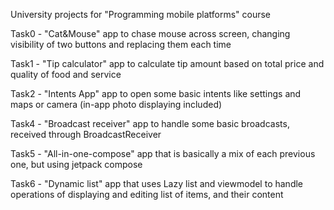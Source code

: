 University projects for "Programming mobile platforms" course

Task0 - "Cat&Mouse" app to chase mouse across screen, changing visibility of two buttons and replacing them each time

Task1 - "Tip calculator" app to calculate tip amount based on total price and quality of food and service

Task2 - "Intents App" app to open some basic intents like settings and maps or camera (in-app photo displaying included)

Task4 - "Broadcast receiver" app to handle some basic broadcasts, received through BroadcastReceiver

Task5 - "All-in-one-compose" app that is basically a mix of each previous one, but using jetpack compose 

Task6 - "Dynamic list" app that uses Lazy list and viewmodel to handle operations of displaying and editing list of items, and their content
